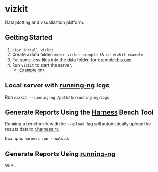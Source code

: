 # vizkit

Data plotting and visualization platform.

## Getting Started

1. `pipx install vizkit`
2. Create a data folder: `mkdir vizkit-example && cd vizkit-example`
3. Put some .csv files into the data folder, for example [this one](https://gist.github.com/wenyuzhao/ec38429b9e176ae922ef70009a553a95).
4. Run `vizkit` to start the server.
   * [Example link](http://localhost:8501/?px=eNptjzsOwjAQRO8ytcUB0tGl4gLIQsZabIN_8idKFOXubEAgCsqdp3maXZFLupNuGGL3XsDF3FvFcAbNKmRPB10nSIGrT_qxgxVtyYQBOvkeYoVA1RRVcenyibh-UoH23qR8p19wNMSVkZyxDXITX58pKltGt1SC4kEYXW2J08DhzPdLKbD80QjYTu8fNrk9AfBAR94%3D).

## Local server with [running-ng](https://anupli.github.io/running-ng/) logs

Run `vizkit --running-ng /path/to/running-ng/logs`

## Generate Reports Using the [Harness](https://github.com/wenyuzhao/harness) Bench Tool

Running a benchmark with the `--upload` flag will automatically upload the results data to [r.harness.rs](https://r.harness.rs).

Example: `harness run --upload`.

## Generate Reports Using [running-ng](https://github.com/anupli/running-ng)

WIP...
